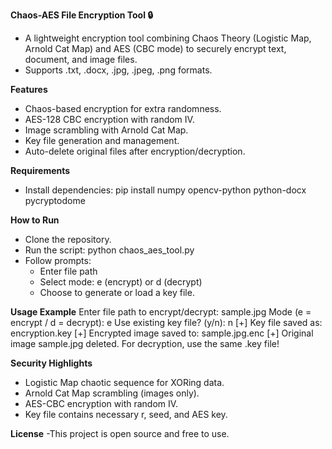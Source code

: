 **Chaos-AES File Encryption Tool 🔒**
- A lightweight encryption tool combining Chaos Theory (Logistic Map, Arnold Cat Map) and AES (CBC mode) to securely encrypt text, document, and image files.
- Supports .txt, .docx, .jpg, .jpeg, .png formats.

**Features**
- Chaos-based encryption for extra randomness.
- AES-128 CBC encryption with random IV.
- Image scrambling with Arnold Cat Map.
- Key file generation and management.
- Auto-delete original files after encryption/decryption.

**Requirements**
- Install dependencies: pip install numpy opencv-python python-docx pycryptodome

**How to Run**
- Clone the repository.
- Run the script: python chaos_aes_tool.py
- Follow prompts:
  - Enter file path
  - Select mode: e (encrypt) or d (decrypt)
  - Choose to generate or load a key file.

**Usage Example**
Enter file path to encrypt/decrypt: sample.jpg
Mode (e = encrypt / d = decrypt): e
Use existing key file? (y/n): n
[+] Key file saved as: encryption.key
[+] Encrypted image saved to: sample.jpg.enc
[+] Original image sample.jpg deleted.
For decryption, use the same .key file!

**Security Highlights**
- Logistic Map chaotic sequence for XORing data.
- Arnold Cat Map scrambling (images only).
- AES-CBC encryption with random IV.
- Key file contains necessary r, seed, and AES key.

**License**
-This project is open source and free to use.

